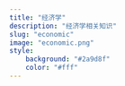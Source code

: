 ```yaml
---
title: "经济学"
description: "经济学相关知识"
slug: "economic"
image: "economic.png"
style:
    background: "#2a9d8f"
    color: "#fff"
---
```

